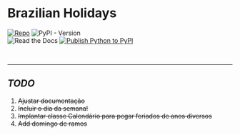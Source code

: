 # Brazilian Holidays

[![Repo](https://img.shields.io/badge/GitHub-repo-blue?logo=github&logoColor=f5f5f5)](https://github.com/michelmetran/feriados-brasileiros) 
![PyPI - Version](https://img.shields.io/pypi/v/feriados-brasileiros?logo=pypi&label=PyPI&color=blue)\
![Read the Docs](https://img.shields.io/readthedocs/feriados-brasileiros?logo=ReadTheDocs&label=Read%20The%20Docs)
[![Publish Python to PyPI](https://github.com/michelmetran/feriados-brasileiros/actions/workflows/publish-to-pypi.yml/badge.svg)](https://github.com/michelmetran/feriados-brasileiros/actions/workflows/publish-to-pypi.yml)

<br>

-----

## _TODO_

1. ~~Ajustar documentação~~
2. ~~Incluir o dia da semana!~~
3. ~~Implantar classe Calendário para pegar feriados de anos diversos~~
4. ~~Add domingo de ramos~~
